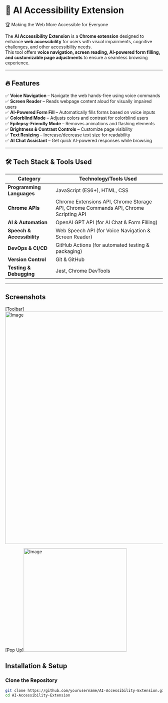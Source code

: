 # 🚀 AI Accessibility Extension  

 🏆 Making the Web More Accessible for Everyone  

The **AI Accessibility Extension** is a **Chrome extension** designed to enhance **web accessibility** for users with visual impairments, cognitive challenges, and other accessibility needs.  
This tool offers **voice navigation, screen reading, AI-powered form filling, and customizable page adjustments** to ensure a seamless browsing experience.

---

## 🔥 Features  
✅ **Voice Navigation** – Navigate the web hands-free using voice commands  
✅ **Screen Reader** – Reads webpage content aloud for visually impaired users  
✅ **AI-Powered Form Fill** – Automatically fills forms based on voice inputs  
✅ **Colorblind Mode** – Adjusts colors and contrast for colorblind users  
✅ **Epilepsy-Friendly Mode** – Removes animations and flashing elements  
✅ **Brightness & Contrast Controls** – Customize page visibility  
✅ **Text Resizing** – Increase/decrease text size for readability  
✅ **AI Chat Assistant** – Get quick AI-powered responses while browsing  

---

## 🛠 Tech Stack & Tools Used  

| Category              | Technology/Tools Used |
|----------------------|--------------------|
| **Programming Languages** | JavaScript (ES6+), HTML, CSS |
| **Chrome APIs** | Chrome Extensions API, Chrome Storage API, Chrome Commands API, Chrome Scripting API |
| **AI & Automation** | OpenAI GPT API (for AI Chat & Form Filling) |
| **Speech & Accessibility** | Web Speech API (for Voice Navigation & Screen Reader) |
| **DevOps & CI/CD** | GitHub Actions (for automated testing & packaging) |
| **Version Control** | Git & GitHub |
| **Testing & Debugging** | Jest, Chrome DevTools |

---

## Screenshots 
[Toolbar]<img width="739" alt="Image" src="https://github.com/user-attachments/assets/7b838010-697f-4301-92b1-dc66e23e46a5" />

[Pop Up]<img width="329" alt="Image" src="https://github.com/user-attachments/assets/c1adfc69-2400-4b00-9ab9-f4f97b86f47d" />


## Installation & Setup  

###  Clone the Repository  
```bash
git clone https://github.com/yourusername/AI-Accessibility-Extension.git  
cd AI-Accessibility-Extension  
